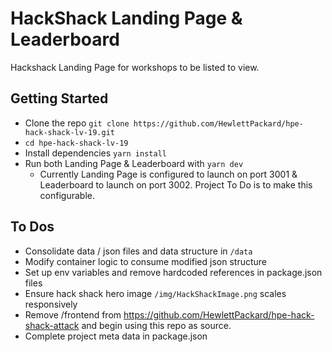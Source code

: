 # HackShack Landing Page & Leaderboard
Hackshack Landing Page for workshops to be listed to view.

## Getting Started
- Clone the repo `git clone https://github.com/HewlettPackard/hpe-hack-shack-lv-19.git`
- `cd hpe-hack-shack-lv-19`
- Install dependencies `yarn install`
- Run both Landing Page & Leaderboard with `yarn dev`
  - Currently Landing Page is configured to launch on port 3001 & Leaderboard to launch on port 3002. Project To Do is to make this configurable.

## To Dos
- Consolidate data / json files and data structure in `/data`
- Modify container logic to consume modified json structure
- Set up env variables and remove hardcoded references in package.json files
- Ensure hack shack hero image `/img/HackShackImage.png` scales responsively
- Remove /frontend from https://github.com/HewlettPackard/hpe-hack-shack-attack and begin using this repo as source.
- Complete project meta data in package.json

